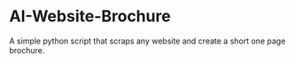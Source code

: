 # AI-Website-Brochure
A simple python script that scraps any website and create a short one page brochure.
